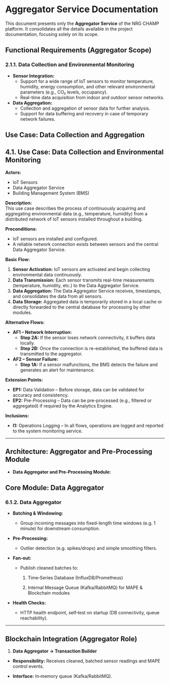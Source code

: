 # Aggregator Service Documentation

This document presents only the **Aggregator Service** of the NRG CHAMP platform. It consolidates all the details available in the project documentation, focusing solely on its scope.

## Functional Requirements (Aggregator Scope)

### 2.1.1. Data Collection and Environmental Monitoring

* **Sensor Integration:**
    * Support for a wide range of IoT sensors to monitor temperature, humidity, energy consumption, and other relevant environmental parameters (e.g., CO₂ levels, occupancy).
    * Real-time data acquisition from indoor and outdoor sensor networks.
* **Data Aggregation:**
    * Collection and aggregation of sensor data for further analysis.
    * Support for data buffering and recovery in case of temporary network failures.


## Use Case: Data Collection and Aggregation

## 4.1. Use Case: Data Collection and Environmental Monitoring

**Actors:**

* IoT Sensors
* Data Aggregator Service
* Building Management System (BMS)

**Description:**  
This use case describes the process of continuously acquiring and aggregating environmental data (e.g., temperature, humidity) from a distributed network of IoT sensors installed throughout a building.

**Preconditions:**

* IoT sensors are installed and configured.
* A reliable network connection exists between sensors and the central Data Aggregator Service.

**Basic Flow:**

1. **Sensor Activation:** IoT sensors are activated and begin collecting environmental data continuously.
2. **Data Transmission:** Each sensor transmits real-time measurements (temperature, humidity, etc.) to the Data Aggregator Service.
3. **Data Aggregation:** The Data Aggregator Service receives, timestamps, and consolidates the data from all sensors.
4. **Data Storage:** Aggregated data is temporarily stored in a local cache or directly forwarded to the central database for processing by other modules.

**Alternative Flows:**

* **AF1 – Network Interruption:**
    * **Step 2A:** If the sensor loses network connectivity, it buffers data locally.
    * **Step 2B:** Once the connection is re-established, the buffered data is transmitted to the aggregator.
* **AF2 – Sensor Failure:**
    * **Step 1A:** If a sensor malfunctions, the BMS detects the failure and generates an alert for maintenance.

**Extension Points:**

* **EP1:** Data Validation – Before storage, data can be validated for accuracy and consistency.
* **EP2:** Pre-Processing – Data can be pre-processed (e.g., filtered or aggregated) if required by the Analytics Engine.

**Inclusions:**

* **I1:** Operations Logging – In all flows, operations are logged and reported to the system monitoring service.

---


## Architecture: Aggregator and Pre-Processing Module

* **Data Aggregator and Pre-Processing Module:**

## Core Module: Data Aggregator

### 6.1.2. Data Aggregator

* **Batching & Windowing:**

    * Group incoming messages into fixed-length time windows (e.g. 1 minute) for downstream consumption.

* **Pre‑Processing:**

    * Outlier detection (e.g. spikes/drops) and simple smoothing filters.

* **Fan‑out:**

    * Publish cleaned batches to:

        1. Time‑Series Database (InfluxDB/Prometheus)

        2. Internal Message Queue (Kafka/RabbitMQ) for MAPE & Blockchain modules

* **Health Checks:**

    * HTTP health endpoint, self‑test on startup (DB connectivity, queue reachability).

---


## Blockchain Integration (Aggregator Role)

1. **Data Aggregator → Transaction Builder**

* **Responsibility:** Receives cleaned, batched sensor readings and MAPE control events.

* **Interface:** In‐memory queue (Kafka/RabbitMQ).